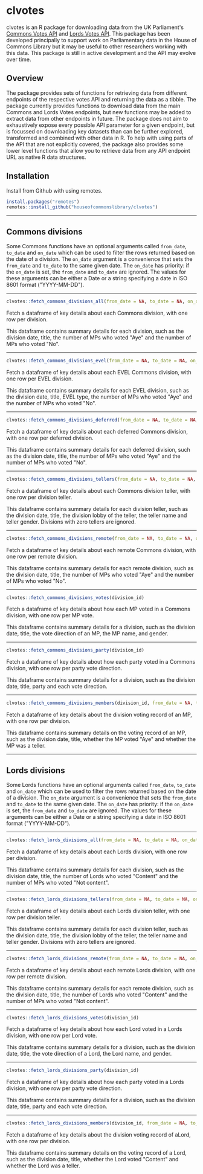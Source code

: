 # clvotes
clvotes is an R package for downloading data from the UK Parliament's [Commons Votes API](https://commonsvotes-api.parliament.uk/swagger/ui/index) and [Lords Votes API](https://lordsvotes-api.parliament.uk/index.html). This package has been developed principally to support work on Parliamentary data in the House of Commons Library but it may be useful to other researchers working with this data. This package is still in active development and the API may evolve over time.

## Overview
The package provides sets of functions for retrieving data from different endpoints of the respective votes API and returning the data as a tibble. The package currently provides functions to download data from the main Commons and Lords Votes endpoints, but new functions may be added to extract data from other endpoints in future. The package does not aim to exhaustively expose every possible API parameter for a given endpoint, but is focussed on downloading key datasets than can be further explored, transformed and combined with other data in R. To help with using parts of the API that are not explicitly covered, the package also provides some lower level functions that allow you to retrieve data from any API endpoint URL as native R data structures.

## Installation
Install from Github with using remotes.

```r
install.packages("remotes")
remotes::install_github("houseofcommonslibrary/clvotes")
```

---

## Commons divisions
Some Commons functions have an optional arguments called ```from_date```, ```to_date``` and ```on_date``` which can be used to filter the rows returned based on the date of a division. The ```on_date``` argument is a convenience that sets the ```from_date``` and ```to_date``` to the same given date. The ```on_date``` has priority: if the ```on_date``` is set, the ```from_date``` and ```to_date``` are ignored. The values for these arguments can be either a Date or a string specifying a date in ISO 8601 format ("YYYY-MM-DD").

---

```r
clvotes::fetch_commons_divisions_all(from_date = NA, to_date = NA, on_date = NA)
```

Fetch a dataframe of key details about each Commons division, with one row per division.

This dataframe contains summary details for each division, such as the division date, title, the number of MPs who voted "Aye" and the number of MPs who voted "No".

---

```r
clvotes::fetch_commons_divisions_evel(from_date = NA, to_date = NA, on_date = NA)
```

Fetch a dataframe of key details about each EVEL Commons division, with one row per EVEL division.

This dataframe contains summary details for each EVEL division, such as the division date, title, EVEL type, the number of MPs who voted "Aye" and the number of MPs who voted "No".

--- 

```r
clvotes::fetch_commons_divisions_deferred(from_date = NA, to_date = NA, on_date = NA)
```

Fetch a dataframe of key details about each deferred Commons division, with one row per deferred division.

This dataframe contains summary details for each deferred division, such as the division date, title, the number of MPs who voted "Aye" and the number of MPs who voted "No".

--- 

```r
clvotes::fetch_commons_divisions_tellers(from_date = NA, to_date = NA, on_date = NA)
```

Fetch a dataframe of key details about each Commons division teller, with one row per division teller.

This dataframe contains summary details for each division teller, such as the division date, title, the division lobby of the teller, the teller name and teller gender. Divisions with zero tellers are ignored.

---

```r
clvotes::fetch_commons_divisions_remote(from_date = NA, to_date = NA, on_date = NA)
```

Fetch a dataframe of key details about each remote Commons division, with one row per remote division.

This dataframe contains summary details for each remote division, such as the division date, title, the number of MPs who voted "Aye" and the number of MPs who voted "No".

---

```r
clvotes::fetch_commons_divisions_votes(division_id)
```

Fetch a dataframe of key details about how each MP voted in a Commons division, with one row per MP vote.

This dataframe contains summary details for a division, such as the division date, title, the vote direction of an MP, the MP name, and gender.

---

```r
clvotes::fetch_commons_divisions_party(division_id)
```

Fetch a dataframe of key details about how each party voted in a Commons division, with one row per party vote direction.

This dataframe contains summary details for a division, such as the division date, title, party and each vote direction.

--- 

```r
clvotes::fetch_commons_divisions_members(division_id, from_date = NA, to_date = NA, on_date = NA)
```

Fetch a dataframe of key details about the division voting record of an MP, with one row per division.

This dataframe contains summary details on the voting record of an MP, such as the division date, title, whether the MP voted "Aye" and whether the MP was a teller.

---

## Lords divisions
Some Lords functions have an optional arguments called ```from_date```, ```to_date``` and ```on_date``` which can be used to filter the rows returned based on the date of a division. The ```on_date``` argument is a convenience that sets the ```from_date``` and ```to_date``` to the same given date. The ```on_date``` has priority: if the ```on_date``` is set, the ```from_date``` and ```to_date``` are ignored. The values for these arguments can be either a Date or a string specifying a date in ISO 8601 format ("YYYY-MM-DD").

--- 

```r
clvotes::fetch_lords_divisions_all(from_date = NA, to_date = NA, on_date = NA)
```

Fetch a dataframe of key details about each Lords division, with one row per division.

This dataframe contains summary details for each division, such as the division date, title, the number of Lords who voted "Content" and the number of MPs who voted "Not content".

--- 

```r
clvotes::fetch_lords_divisions_tellers(from_date = NA, to_date = NA, on_date = NA)
```

Fetch a dataframe of key details about each Lords division teller, with one row per division teller.

This dataframe contains summary details for each division teller, such as the division date, title, the division lobby of the teller, the teller name and teller gender. Divisions with zero tellers are ignored.

---

```r
clvotes::fetch_lords_divisions_remote(from_date = NA, to_date = NA, on_date = NA)
```

Fetch a dataframe of key details about each remote Lords division, with one row per remote division.

This dataframe contains summary details for each remote division, such as the division date, title, the number of Lords who voted "Content" and the number of MPs who voted "Not content".

---

```r
clvotes::fetch_lords_divisions_votes(division_id)
```

Fetch a dataframe of key details about how each Lord voted in a Lords division, with one row per Lord vote.

This dataframe contains summary details for a division, such as the division date, title, the vote direction of a Lord, the Lord name, and gender.

---

```r
clvotes::fetch_lords_divisions_party(division_id)
```

Fetch a dataframe of key details about how each party voted in a Lords division, with one row per party vote direction.

This dataframe contains summary details for a division, such as the division date, title, party and each vote direction.

--- 

```r
clvotes::fetch_lords_divisions_members(division_id, from_date = NA, to_date = NA, on_date = NA)
```

Fetch a dataframe of key details about the division voting record of aLord, with one row per division.

This dataframe contains summary details on the voting record of a Lord, such as the division date, title, whether the Lord voted "Content" and whether the Lord was a teller.

